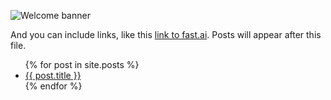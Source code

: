  ![Welcome banner](images/wecome-banner-1.gif)


And you can include links, like this [link to fast.ai](https://www.fast.ai). Posts will appear after this file.

<ul>
  {% for post in site.posts %}
    <li>
      <a href="{{ post.url }}">{{ post.title }}</a>
    </li>
  {% endfor %}
</ul>